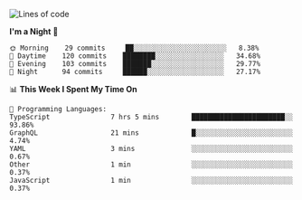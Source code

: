<!--START_SECTION:waka-->
![Lines of code](https://img.shields.io/badge/From%20Hello%20World%20I%27ve%20Written-134605%20lines%20of%20code-blue)

**I'm a Night 🦉** 

```text
🌞 Morning    29 commits     ██░░░░░░░░░░░░░░░░░░░░░░░   8.38% 
🌆 Daytime    120 commits    ████████░░░░░░░░░░░░░░░░░   34.68% 
🌃 Evening    103 commits    ███████░░░░░░░░░░░░░░░░░░   29.77% 
🌙 Night      94 commits     ██████░░░░░░░░░░░░░░░░░░░   27.17%

```


📊 **This Week I Spent My Time On** 

```text
💬 Programming Languages: 
TypeScript               7 hrs 5 mins        ███████████████████████░░   93.86% 
GraphQL                  21 mins             █░░░░░░░░░░░░░░░░░░░░░░░░   4.74% 
YAML                     3 mins              ░░░░░░░░░░░░░░░░░░░░░░░░░   0.67% 
Other                    1 min               ░░░░░░░░░░░░░░░░░░░░░░░░░   0.37% 
JavaScript               1 min               ░░░░░░░░░░░░░░░░░░░░░░░░░   0.37%

```


<!--END_SECTION:waka-->
